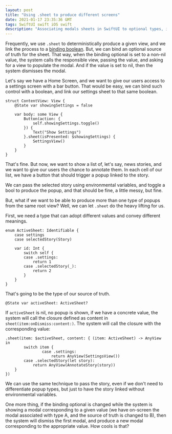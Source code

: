 ```yaml
---
layout: post
title: "Using .sheet to produce different screens"
date: 2021-01-17 23:35:36 GMT
tags: SwiftUI swift iOS swift 
description: "Associating modals sheets in SwiftUI to optional types, instead of a boolean"
---
```


Frequently, we use `.sheet` to deterministically produce a given view, and we link the process to a [binding boolean](https://developer.apple.com/documentation/swiftui/view/sheet(ispresented:ondismiss:content:)). But, we can bind an optional source of truth for the sheet. That way, when the binding optional is set to a non-nil value, the system calls the responsible view, passing the value, and asking for a view to populate the modal. And if the value is set to nil, then the system dismisses the modal. 

Let's say we have a Home Screen, and we want to give our users access to a settings screen with a bar button. That would be easy, we can bind such control with a boolean, and link our settings sheet to that same boolean. 

```
struct ContentView: View {
    @State var showingSettings = false

    var body: some View {
        Button(action: {
            self.showingSettings.toggle()
        }) {
            Text("Show Settings")
        }.sheet(isPresented: $showingSettings) {
            SettingsView()
        }
    }
}
```

That's fine. But now, we want to show a list of, let's say, news stories, and we want to give our users the chance to annotate them. In each cell of our list, we have a button that should trigger a popup linked to the story. 

We can pass the selected story using environmental variables, and toggle a bool to produce the popup, and that should be fine, a little messy, but fine. 

But, what if we want to be able to produce more than one type of popups from the same root view? Well, we can let `.sheet` do the heavy lifting for us. 

First, we need a type that can adopt different values and convey different meanings.

```
enum ActiveSheet: Identifiable {
    case settings
    case selectedStory(Story)
    
    var id: Int {
        switch self {
        case .settings:
            return 1
        case .selectedStory(_):
            return 2
        }
    }
}
```

That's going to be the type of our source of truth. 

```
@State var activeSheet: ActiveSheet?
```

If `activeSheet` is nil, no popup is shown, if we have a concrete value, the system will call the closure defined as content in `sheet(item:onDismiss:content:)`. The system will call the closure with the corresponding value:

```
.sheet(item: $activeSheet, content: { (item: ActiveSheet) -> AnyView in
		switch item {
				case .settings:
					return AnyView(SettingsView())
        case .selectedStory(let story):
	        return AnyView(AnnotateStory(story))
    }
})
```

We can use the same technique to pass the story, even if we don't need to differentiate popup types, but just to have the story linked without environmental variables. 

One more thing, if the binding optional is changed while the system is showing a modal corresponding to a given value (we have on-screen the modal associated with type A, and the source of truth is changed to B), then the system will dismiss the first modal, and produce a new modal corresponding to the appropriate value. How cools is that?